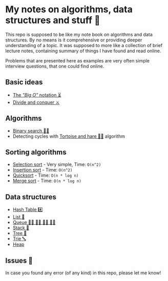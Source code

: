# My notes on algorithms, data structures and stuff 🙈

This repo is supposed to be like my note book on algorithms and data structures. By no means is it
comprehensive or providing deeper understanding of a topic. It was supposed to more like a
collection of brief lecture notes, containing summary of things I have found and read online.

Problems that are presented here as examples are very often simple interview questions, that one
could find online.

## Basic ideas

- [The _"Big O"_ notation ⏳](./BigO.md)
- [Divide and conquer ⚔️](./DivideAndConquer.md)

## Algorithms

- [Binary search 🕵️‍♂️](./binary-search/README.md)
- Detecting cycles with [Tortoise and hare 🐢🐇](./tortoise-and-hare/README.md) algorithm

## Sorting algorithms

- [Selection sort](./sorting/selection-sort/SelectionSort.md) - Very simple, Time: `O(n^2)`
- [Insertion sort](./sorting/insertion-sort/README.md) - Time: `O(n^2)`
- [Quicksort](./sorting/quicksort/README.md) - Time: `O(n * log n)`
- [Merge sort](./sorting/merge-sort/README.md) - Time: `O(n * log n)`

## Data structures

- [Hash Table #️⃣](./data-structures/HashTable/README.md)
- [List 🔗](./data-structures/List/README.md)
- [Queue 🚶‍♂️ 🚶‍♂️ 🚶‍♂️ 🚶‍♂️](./data-structures/Queue/README.md)
- [Stack 🥞](./data-structures/Stack/README.md)
- [Tree 🌳](./data-structures/Tree/README.md)
- [Trie 🔤](./data-structures/Trie/README.md)
- [Heap](./data-structures/Heap/README.md)

## Issues 🤕

In case you found any error (of any kind) in this repo, please let me know!
